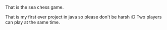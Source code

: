 That is the sea chess game.

That is my first ever project in java so please don't be harsh  :D
Two players can play at the same time. 
